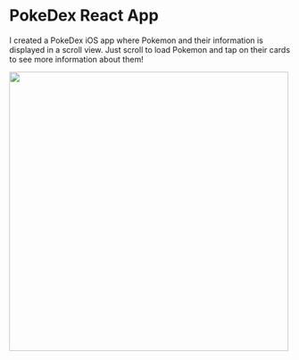 # PokeDex React App
I created a PokeDex iOS app where Pokemon and their information is displayed in a scroll view.
Just scroll to load Pokemon and tap on their cards to see more information about them!

<img src="pokeDexGIF.gif " height="500" />
